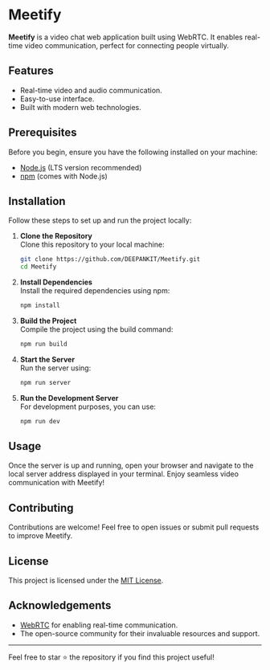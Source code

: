 
# Meetify

**Meetify** is a video chat web application built using WebRTC. It enables real-time video communication, perfect for connecting people virtually.

## Features
- Real-time video and audio communication.
- Easy-to-use interface.
- Built with modern web technologies.

## Prerequisites
Before you begin, ensure you have the following installed on your machine:
- [Node.js](https://nodejs.org/) (LTS version recommended)
- [npm](https://www.npmjs.com/) (comes with Node.js)

## Installation

Follow these steps to set up and run the project locally:

1. **Clone the Repository**  
   Clone this repository to your local machine:
   ```bash
   git clone https://github.com/DEEPANKIT/Meetify.git
   cd Meetify
   ```

2. **Install Dependencies**  
   Install the required dependencies using npm:
   ```bash
   npm install
   ```

3. **Build the Project**  
   Compile the project using the build command:
   ```bash
   npm run build
   ```

4. **Start the Server**  
   Run the server using:
   ```bash
   npm run server
   ```

5. **Run the Development Server**  
   For development purposes, you can use:
   ```bash
   npm run dev
   ```

## Usage
Once the server is up and running, open your browser and navigate to the local server address displayed in your terminal. Enjoy seamless video communication with Meetify!

## Contributing
Contributions are welcome! Feel free to open issues or submit pull requests to improve Meetify.

## License
This project is licensed under the [MIT License](LICENSE).

## Acknowledgements
- [WebRTC](https://webrtc.org/) for enabling real-time communication.
- The open-source community for their invaluable resources and support.

---

Feel free to star ⭐ the repository if you find this project useful!

